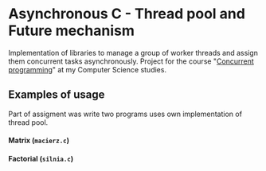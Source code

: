 # Asynchronous C - Thread pool and Future mechanism

Implementation of libraries to manage a group of worker threads and assign them concurrent tasks asynchronously. 
Project for the course 
"[Concurrent programming](https://usosweb.mimuw.edu.pl/kontroler.php?_action=katalog2%2Fprzedmioty%2FpokazPrzedmiot&prz_kod=1000-213bPW&lang=en)" 
at my Computer Science studies. 



## Examples of usage

Part of assigment was write two programs uses own implementation of thread pool.

#### Matrix (`macierz.c`)

#### Factorial (`silnia.c`)